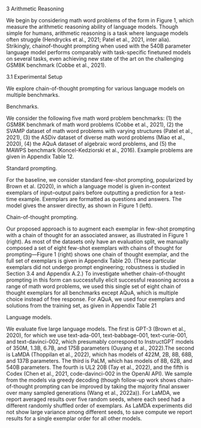 3 Arithmetic Reasoning

We begin by considering math word problems of the form in Figure 1, which measure the arithmetic
reasoning ability of language models. Though simple for humans, arithmetic reasoning is a task where
language models often struggle (Hendrycks et al., 2021; Patel et al., 2021, inter alia). Strikingly, chainof-thought prompting when used with the 540B parameter language model performs comparably with
task-specific finetuned models on several tasks, even achieving new state of the art on the challenging
GSM8K benchmark (Cobbe et al., 2021).


3.1 Experimental Setup


We explore chain-of-thought prompting for various language models on multiple benchmarks.


Benchmarks. 

We consider the following five math word problem benchmarks: (1) the GSM8K
benchmark of math word problems (Cobbe et al., 2021), (2) the SVAMP dataset of math word
problems with varying structures (Patel et al., 2021), (3) the ASDiv dataset of diverse math word
problems (Miao et al., 2020), (4) the AQuA dataset of algebraic word problems, and (5) the MAWPS
benchmark (Koncel-Kedziorski et al., 2016). Example problems are given in Appendix Table 12.



Standard prompting. 


For the baseline, we consider standard few-shot prompting, popularized by
Brown et al. (2020), in which a language model is given in-context exemplars of input–output pairs
before outputting a prediction for a test-time example. Exemplars are formatted as questions and
answers. The model gives the answer directly, as shown in Figure 1 (left).






Chain-of-thought prompting. 


Our proposed approach is to augment each exemplar in few-shot
prompting with a chain of thought for an associated answer, as illustrated in Figure 1 (right). As most
of the datasets only have an evaluation split, we manually composed a set of eight few-shot exemplars
with chains of thought for prompting—Figure 1 (right) shows one chain of thought exemplar, and the
full set of exemplars is given in Appendix Table 20. (These particular exemplars did not undergo
prompt engineering; robustness is studied in Section 3.4 and Appendix A.2.) To investigate whether
chain-of-thought prompting in this form can successfully elicit successful reasoning across a range of
math word problems, we used this single set of eight chain of thought exemplars for all benchmarks
except AQuA, which is multiple choice instead of free response. For AQuA, we used four exemplars
and solutions from the training set, as given in Appendix Table 21



Language models.



We evaluate five large language models. The first is GPT-3 (Brown et al.,
2020), for which we use text-ada-001, text-babbage-001, text-curie-001, and text-davinci-002, which
presumably correspond to InstructGPT models of 350M, 1.3B, 6.7B, and 175B parameters (Ouyang
et al., 2022).The second is LaMDA (Thoppilan et al., 2022), which has models of 422M, 2B, 8B,
68B, and 137B parameters. The third is PaLM, which has models of 8B, 62B, and 540B parameters.
The fourth is UL2 20B (Tay et al., 2022), and the fifth is Codex (Chen et al., 2021, code-davinci-002
in the OpenAI API). We sample from the models via greedy decoding (though follow-up work shows
chain-of-thought prompting can be improved by taking the majority final answer over many sampled
generations (Wang et al., 2022a)). For LaMDA, we report averaged results over five random seeds,
where each seed had a different randomly shuffled order of exemplars. As LaMDA experiments
did not show large variance among different seeds, to save compute we report results for a single
exemplar order for all other models.





